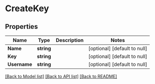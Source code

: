 # CreateKey

## Properties
Name | Type | Description | Notes
------------ | ------------- | ------------- | -------------
**Name** | **string** |  | [optional] [default to null]
**Key** | **string** |  | [optional] [default to null]
**Username** | **string** |  | [optional] [default to null]

[[Back to Model list]](../README.md#documentation-for-models) [[Back to API list]](../README.md#documentation-for-api-endpoints) [[Back to README]](../README.md)

